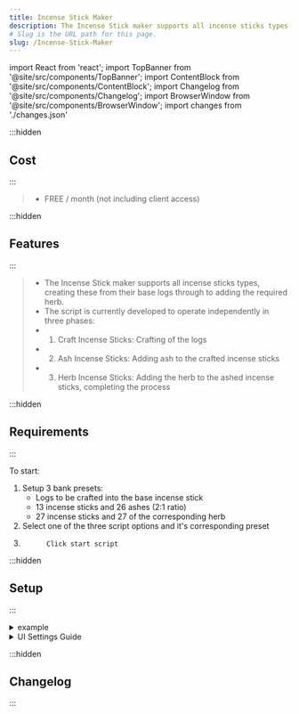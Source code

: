 ```yaml
---
title: Incense Stick Maker
description: The Incense Stick maker supports all incense sticks types, creating these from their base logs through to adding the required herb.
# Slug is the URL path for this page.
slug: /Incense-Stick-Maker
---
```


import React from 'react';
import TopBanner from '@site/src/components/TopBanner';
import ContentBlock from '@site/src/components/ContentBlock';
import Changelog from '@site/src/components/Changelog';
import BrowserWindow from '@site/src/components/BrowserWindow';
import changes from './changes.json'

<TopBanner title="Incense Stick Maker" version="v1.0.6" skill="Firemaking">
</TopBanner>

:::hidden

## Cost

:::

<ContentBlock title="Cost">

> - FREE / month (not including client access)

</ContentBlock>

:::hidden

## Features

:::

<ContentBlock title="Features">

> - The Incense Stick maker supports all incense sticks types, creating these from their base logs through to adding the required herb.
> - The script is currently developed to operate independently in three phases:
> - 1. Craft Incense Sticks: Crafting of the logs
> - 2. Ash Incense Sticks: Adding ash to the crafted incense sticks
> - 3. Herb Incense Sticks: Adding the herb to the ashed incense sticks, completing the process

</ContentBlock>

:::hidden

## Requirements

:::
<ContentBlock title="Requirements">

To start:

1.  Setup 3 bank presets:
    - Logs to be crafted into the base incense stick
    - 13 incense sticks and 26 ashes (2:1 ratio)
    - 27 incense sticks and 27 of the corresponding herb
2.  Select one of the three script options and it's corresponding preset
3.           Click start script

</ContentBlock>

:::hidden

## Setup

:::
<ContentBlock title="Setup">

<details>
<summary>example</summary>

- example

</details>

<details>
<summary>UI Settings Guide</summary>

- example

</details>

</ContentBlock>

:::hidden

## Changelog

:::

<Changelog changes={changes}>

</Changelog>
